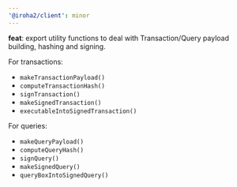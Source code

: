 ```yaml
---
'@iroha2/client': minor
---
```


**feat**: export utility functions to deal with Transaction/Query payload building, hashing and signing.

For transactions:

- `makeTransactionPayload()`
- `computeTransactionHash()`
- `signTransaction()`
- `makeSignedTransaction()`
- `executableIntoSignedTransaction()`

For queries:

- `makeQueryPayload()`
- `computeQueryHash()`
- `signQuery()`
- `makeSignedQuery()`
- `queryBoxIntoSignedQuery()`
